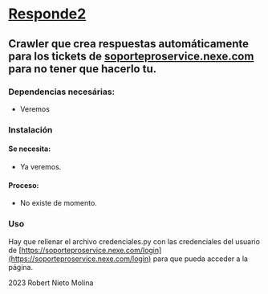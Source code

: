 # **<u>Responde2</u>**
## Crawler que crea respuestas automáticamente para los tickets de [soporteproservice.nexe.com](https://soporteproservice.nexe.com) para no tener que hacerlo tu.

### Dependencias necesárias:
* Veremos

### Instalación
#### Se necesita:
 * Ya veremos.
#### Proceso:
 * No existe de momento.
### Uso
Hay que rellenar el archivo credenciales.py con las credenciales del usuario de [https://soporteproservice.nexe.com/login](https://soporteproservice.nexe.com/login) para que pueda acceder a la página.

2023 Robert Nieto Molina